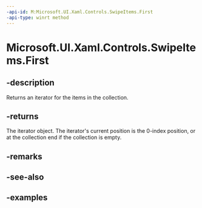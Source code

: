 ```yaml
---
-api-id: M:Microsoft.UI.Xaml.Controls.SwipeItems.First
-api-type: winrt method
---
```


<!-- Method syntax.
public IIterator<SwipeItem> SwipeItems.First()
-->

# Microsoft.UI.Xaml.Controls.SwipeItems.First

## -description

Returns an iterator for the items in the collection.

## -returns

The iterator object. The iterator's current position is the 0-index position, or at the collection end if the collection is empty.

## -remarks

## -see-also

## -examples

